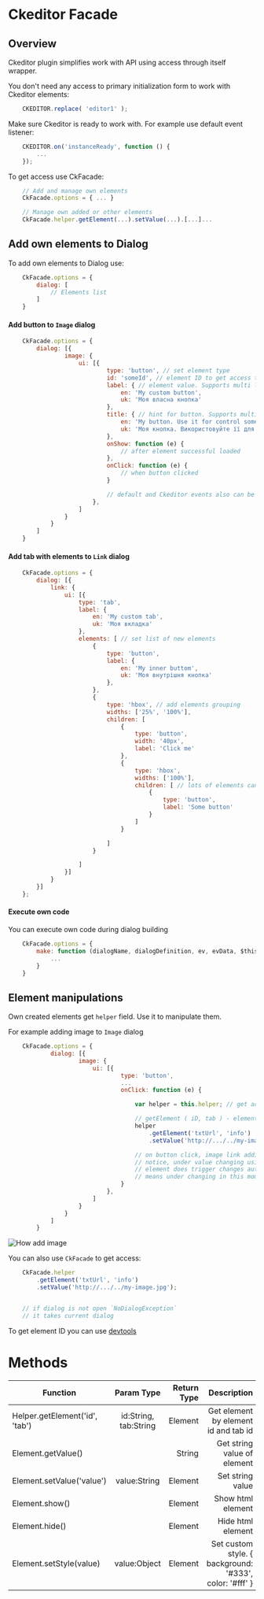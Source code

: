 # Ckeditor Facade

## Overview

Ckeditor plugin simplifies work with API using access through itself wrapper.

You don't need any access to primary initialization form to work with Ckeditor
elements:

``` javascript
    CKEDITOR.replace( 'editor1' );
```

Make sure Ckeditor is ready to work with. For example use default event
listener:

``` javascript
    CKEDITOR.on('instanceReady', function () {
        ...
    });
```

To get access use CkFacade:

``` javascript
    // Add and manage own elements
    CkFacade.options = { ... }

    // Manage own added or other elements
    CkFacade.helper.getElement(...).setValue(...).[...]...
```

## Add own elements to Dialog

To add own elements to Dialog use:

``` javascript
    CkFacade.options = {
        dialog: [
            // Elements list
        ]
    }
```


#### Add button to `Image` dialog

``` javascript
    CkFacade.options = {
        dialog: [{
                image: {
                    ui: [{
                            type: 'button', // set element type
                            id: 'someId', // element ID to get access through DOM
                            label: { // element value. Supports multi language
                                en: 'My custom button',
                                uk: 'Моя власна кнопка'
                            },
                            title: { // hint for button. Supports multi language
                                en: 'My button. Use it for control some event',
                                uk: 'Моя кнопка. Використовуйте її для контролю якої-небудь події'
                            },
                            onShow: function (e) {
                                // after element successful loaded
                            },
                            onClick: function (e) {
                                // when button clicked
                            }

                            // default and Ckeditor events also can be used
                        },
                    ]
                }
            }
        ]
    }
```


#### Add tab with elements to `Link` dialog

``` javascript
    CkFacade.options = {
        dialog: [{
            link: {
                ui: [{
                    type: 'tab',
                    label: {
                        en: 'My custom tab',
                        uk: 'Моя вкладка'
                    },
                    elements: [ // set list of new elements
                        {
                            type: 'button',
                            label: {
                                en: 'My inner buttom',
                                uk: 'Моя внутрішня кнопка'
                            },
                        },
                        {
                            type: 'hbox', // add elements grouping
                            widths: ['25%', '100%'],
                            children: [
                                {
                                    type: 'button',
                                    width: '40px',
                                    label: 'Click me'
                                },
                                {
                                    type: 'hbox',
                                    widths: ['100%'],
                                    children: [ // lots of elements can be formed this way
                                        {
                                            type: 'button',
                                            label: 'Some button'
                                        }
                                    ]
                                }

                            ]
                        }

                    ]
                }]
            }
        }]
    };
```

#### Execute own code

You can execute own code during dialog building

``` javascript
    CkFacade.options = {
        make: function (dialogName, dialogDefinition, ev, evData, $this) {
            ...
        }
    }
```

## Element manipulations

Own created elements get `helper` field. Use it to manipulate them.

For example adding image to `Image` dialog

``` javascript
    CkFacade.options = {
            dialog: [{
                    image: {
                        ui: [{
                                type: 'button',
                                ...
                                onClick: function (e) {

                                    var helper = this.helper; // get access to `helper`

                                    // getElement ( iD, tab ) - element search
                                    helper
                                        .getElement('txtUrl', 'info')
                                        .setValue('http://.../../my-image.jpg');

                                    // on button click, image link adding.
                                    // notice, under value changing using `setValue` method
                                    // element does trigger changes automatically.
                                    // means under changing in this moment image loaded automatically
                                }
                            },
                        ]
                    }
                }
            ]
        }
```

![How add image](http://devixar.com/media/Ckeditor-facade.gif)

You can also use `CkFacade` to get access:

``` javascript
    CkFacade.helper
        .getElement('txtUrl', 'info')
        .setValue('http://.../../my-image.jpg');


    // if dialog is not open `NoDialogException`
    // it takes current dialog
```

To get element ID you can use [devtools](http://ckeditor.com/addon/devtools)

# Methods

| Function   |      Param Type      |  Return Type |  Description |
|----------|:-------------:|------:|------:|
| Helper.getElement('id', 'tab') |  id:String, tab:String | Element | Get element by element id and tab id |
| Element.getValue() |   | String | Get string value of element |
| Element.setValue('value') |  value:String | Element | Set string value |
| Element.show() |   | Element | Show html element |
| Element.hide() |   | Element | Hide html element |
| Element.setStyle(value) | value:Object  | Element | Set custom style. { background: '#333', color: '#fff' } |
